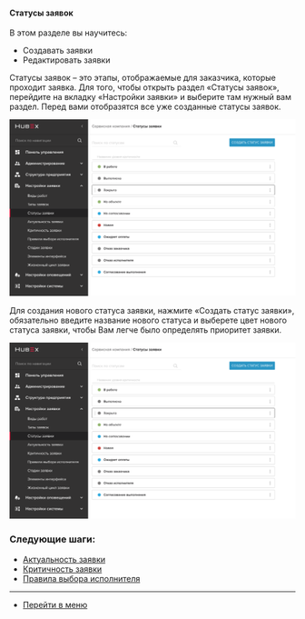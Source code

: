 #### Статусы заявок
В этом разделе вы научитесь:
- Cоздавать заявки
- Редактировать заявки

Статусы заявок – это этапы, отображаемые для заказчика, которые проходит заявка. Для того, чтобы открыть раздел «Статусы заявок», перейдите на вкладку «Настройки заявки» и выберите там нужный вам раздел. Перед  вами отобразятся все уже созданные статусы заявок.

![status1](/attachments/images/FAQ/ADMIN/StatusType/status1.png)

Для создания нового статуса заявки, нажмите «Создать статус заявки», обязательно введите название нового статуса и выберете цвет нового статуса заявки, чтобы Вам легче было определять приоритет заявки.

![status1](/attachments/images/FAQ/ADMIN/StatusType/status1.png)



### Следующие шаги:
- [Актуальность заявки](./Actuality.md)
- [Критичность заявки](./Criticality.md)
- [Правила выбора исполнителя](./RulesOfChoice.md)


____
- [Перейти в меню](http://wiki.hubex.ru)
